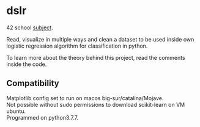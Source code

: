 # dslr

42 school [subject](https://cdn.intra.42.fr/pdf/pdf/66359/en.subject.pdf).

Read, visualize in multiple ways and clean a dataset to be used inside own logistic regression algorithm for classification in python. 

To learn more about the theory behind this project, read the comments inside the code.

## Compatibility
Matplotlib config set to run on macos big-sur/catalina/Mojave.<br>
Not possible without sudo permissions to download scikit-learn on VM ubuntu.<br>
Programmed on python3.7.7.
